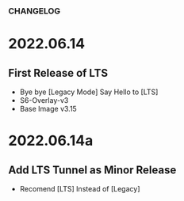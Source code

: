 ### CHANGELOG

# 2022.06.14
## First Release of LTS

- Bye bye [Legacy Mode] Say Hello to [LTS]
- S6-Overlay-v3
- Base Image v3.15

# 2022.06.14a
## Add LTS Tunnel as Minor Release 

- Recomend [LTS] Instead of [Legacy]
